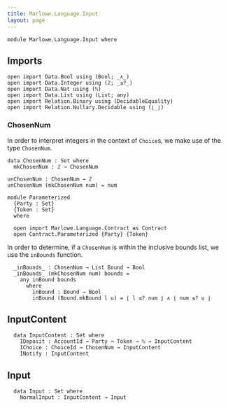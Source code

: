 ```yaml
---
title: Marlowe.Language.Input
layout: page
---
```


```
module Marlowe.Language.Input where
```

## Imports

```
open import Data.Bool using (Bool; _∧_)
open import Data.Integer using (ℤ; _≤?_)
open import Data.Nat using (ℕ)
open import Data.List using (List; any)
open import Relation.Binary using (DecidableEquality)
open import Relation.Nullary.Decidable using (⌊_⌋)
```

### ChosenNum

In order to interpret integers in the context of `Choice`s, we make use
of the type `ChosenNum`.
```
data ChosenNum : Set where
  mkChosenNum : ℤ → ChosenNum

unChosenNum : ChosenNum → ℤ
unChosenNum (mkChosenNum num) = num
```

```
module Parameterized
  {Party : Set}
  {Token : Set}
  where

  open import Marlowe.Language.Contract as Contract
  open Contract.Parameterized {Party} {Token}
```

In order to determine, if a `ChosenNum` is within the inclusive bounds list,
we use the `inBounds` function.

```
  _inBounds_ : ChosenNum → List Bound → Bool
  _inBounds_ (mkChosenNum num) bounds =
    any inBound bounds
      where
        inBound : Bound → Bool
        inBound (Bound.mkBound l u) = ⌊ l ≤? num ⌋ ∧ ⌊ num ≤? u ⌋
```

## InputContent

```
  data InputContent : Set where
    IDeposit : AccountId → Party → Token → ℕ → InputContent
    IChoice : ChoiceId → ChosenNum → InputContent
    INotify : InputContent
```

## Input

```
  data Input : Set where
    NormalInput : InputContent → Input
```
